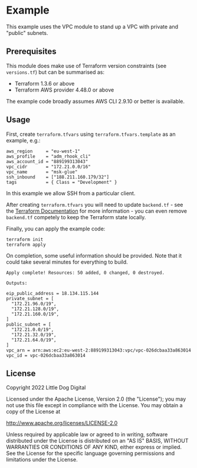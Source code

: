 # Example
This example uses the VPC module to stand up a VPC with private and "public" subnets.

## Prerequisites
This module does make use of Terraform version constraints (see `versions.tf`) but can be summarised as:

 - Terraform 1.3.6 or above
 - Terraform AWS provider 4.48.0 or above

The example code broadly assumes AWS CLI 2.9.10 or better is available.

## Usage

First, create `terraform.tfvars` using `terraform.tfvars.template` as an example, e.g.:

```
aws_region     = "eu-west-1"
aws_profile    = "adm_rhook_cli"
aws_account_id = "889199313043"
vpc_cidr       = "172.21.0.0/16"
vpc_name       = "msk-glue"
ssh_inbound    = ["188.211.160.179/32"]
tags           = { Class = "Development" }
```

In this example we allow SSH from a particular client.

After creating `terraform.tfvars` you will need to update `backend.tf` - see the [Terraform Documentation](https://www.terraform.io/docs/backends/index.html) for more information - you can even remove `backend.tf` competely to keep the Terraform state locally.

Finally, you can apply the example code:

```
terraform init
terraform apply
```

On completion, some useful information should be provided. Note that it could take several minutes for everything to build.

```
Apply complete! Resources: 50 added, 0 changed, 0 destroyed.

Outputs:

eip_public_address = 18.134.115.144
private_subnet = [
  "172.21.96.0/19",
  "172.21.128.0/19",
  "172.21.160.0/19",
]
public_subnet = [
  "172.21.0.0/19",
  "172.21.32.0/19",
  "172.21.64.0/19",
]
vpc_arn = arn:aws:ec2:eu-west-2:889199313043:vpc/vpc-026dcbaa33a863014
vpc_id = vpc-026dcbaa33a863014
```

## License
Copyright 2022 Little Dog Digital

Licensed under the Apache License, Version 2.0 (the "License");
you may not use this file except in compliance with the License.
You may obtain a copy of the License at

  http://www.apache.org/licenses/LICENSE-2.0

Unless required by applicable law or agreed to in writing, software
distributed under the License is distributed on an "AS IS" BASIS,
WITHOUT WARRANTIES OR CONDITIONS OF ANY KIND, either express or implied.
See the License for the specific language governing permissions and
limitations under the License.
